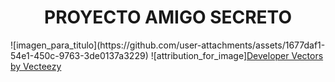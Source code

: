 <h1 align="center"> PROYECTO AMIGO SECRETO </h1>
![imagen_para_titulo](https://github.com/user-attachments/assets/1677daf1-54e1-450c-9763-3de0137a3229)
![attribution_for_image]<a href="https://www.vecteezy.com/free-vector/developer">Developer Vectors by Vecteezy</a>
